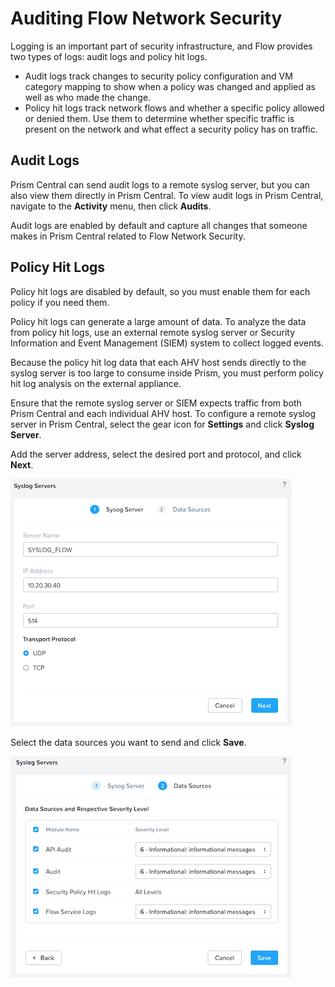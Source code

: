 # Auditing Flow Network Security 

Logging is an important part of security infrastructure, and Flow provides two types of logs: audit logs and policy hit logs. 

- Audit logs track changes to security policy configuration and VM category mapping to show when a policy was changed and applied as well as who made the change.
- Policy hit logs track network flows and whether a specific policy allowed or denied them. Use them to determine whether specific traffic is present on the network and what effect a security policy has on traffic.

## Audit Logs

Prism Central can send audit logs to a remote syslog server, but you can also view them directly in Prism Central. To view audit logs in Prism Central, navigate to the **Activity** menu, then click **Audits**. 

Audit logs are enabled by default and capture all changes that someone makes in Prism Central related to Flow Network Security.

## Policy Hit Logs

Policy hit logs are disabled by default, so you must enable them for each policy if you need them. 

Policy hit logs can generate a large amount of data. To analyze the data from policy hit logs, use an external remote syslog server or Security Information and Event Management (SIEM) system to collect logged events. 

Because the policy hit log data that each AHV host sends directly to the syslog server is too large to consume inside Prism, you must perform policy hit log analysis on the external appliance. 

Ensure that the remote syslog server or SIEM expects traffic from both Prism Central and each individual AHV host. To configure a remote syslog server in Prism Central, select the gear icon for **Settings** and click **Syslog Server**. 

Add the server address, select the desired port and protocol, and click **Next**.

![Syslog Server](../images/bp-2125-securing-citrix-virtual-apps-and-desktops-with-nutanix-flow_image43.png "Syslog Server")

Select the data sources you want to send and click **Save**.

![Syslog Server Rules](../images/bp-2125-securing-citrix-virtual-apps-and-desktops-with-nutanix-flow_image44.png "Syslog Server Rules")